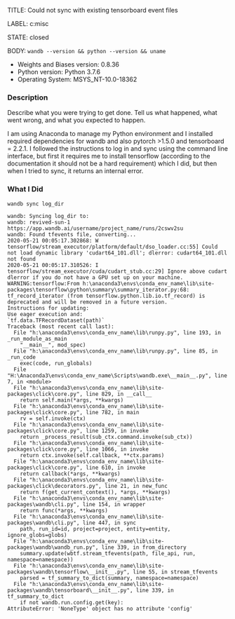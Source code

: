 TITLE:
Could not sync with existing tensorboard event files

LABEL:
c:misc

STATE:
closed

BODY:
`wandb --version && python --version && uname`

* Weights and Biases version: 0.8.36
* Python version: Python 3.7.6
* Operating System: MSYS_NT-10.0-18362

### Description

Describe what you were trying to get done.
Tell us what happened, what went wrong, and what you expected to happen.

I am using Anaconda to manage my Python environment and I installed required dependencies for wandb and also pytorch >1.5.0 and tensorboard = 2.2.1. I followed the instructions to log in and sync using the command line interface, but first it requires me to install tensorflow (according to the documentation it should not be a hard requirement) which I did, but then when I tried to sync, it returns an internal error.

### What I Did

```
wandb sync log_dir

wandb: Syncing log_dir to:
wandb: revived-sun-1 https://app.wandb.ai/username/project_name/runs/2cswv2su
wandb: Found tfevents file, converting...
2020-05-21 00:05:17.302868: W tensorflow/stream_executor/platform/default/dso_loader.cc:55] Could not load dynamic library 'cudart64_101.dll'; dlerror: cudart64_101.dll not found
2020-05-21 00:05:17.310526: I tensorflow/stream_executor/cuda/cudart_stub.cc:29] Ignore above cudart dlerror if you do not have a GPU set up on your machine.
WARNING:tensorflow:From h:\anaconda3\envs\conda_env_name\lib\site-packages\tensorflow\python\summary\summary_iterator.py:68: tf_record_iterator (from tensorflow.python.lib.io.tf_record) is deprecated and will be removed in a future version.
Instructions for updating:
Use eager execution and:
`tf.data.TFRecordDataset(path)`
Traceback (most recent call last):
  File "h:\anaconda3\envs\conda_env_name\lib\runpy.py", line 193, in _run_module_as_main
    "__main__", mod_spec)
  File "h:\anaconda3\envs\conda_env_name\lib\runpy.py", line 85, in _run_code
    exec(code, run_globals)
  File "H:\Anaconda3\envs\conda_env_name\Scripts\wandb.exe\__main__.py", line 7, in <module>
  File "h:\anaconda3\envs\conda_env_name\lib\site-packages\click\core.py", line 829, in __call__
    return self.main(*args, **kwargs)
  File "h:\anaconda3\envs\conda_env_name\lib\site-packages\click\core.py", line 782, in main
    rv = self.invoke(ctx)
  File "h:\anaconda3\envs\conda_env_name\lib\site-packages\click\core.py", line 1259, in invoke
    return _process_result(sub_ctx.command.invoke(sub_ctx))
  File "h:\anaconda3\envs\conda_env_name\lib\site-packages\click\core.py", line 1066, in invoke
    return ctx.invoke(self.callback, **ctx.params)
  File "h:\anaconda3\envs\conda_env_name\lib\site-packages\click\core.py", line 610, in invoke
    return callback(*args, **kwargs)
  File "h:\anaconda3\envs\conda_env_name\lib\site-packages\click\decorators.py", line 21, in new_func
    return f(get_current_context(), *args, **kwargs)
  File "h:\anaconda3\envs\conda_env_name\lib\site-packages\wandb\cli.py", line 154, in wrapper
    return func(*args, **kwargs)
  File "h:\anaconda3\envs\conda_env_name\lib\site-packages\wandb\cli.py", line 447, in sync
    path, run_id=id, project=project, entity=entity, ignore_globs=globs)
  File "h:\anaconda3\envs\conda_env_name\lib\site-packages\wandb\wandb_run.py", line 339, in from_directory
    summary.update(wbtf.stream_tfevents(path, file_api, run, namespace=namespace))
  File "h:\anaconda3\envs\conda_env_name\lib\site-packages\wandb\tensorflow\__init__.py", line 55, in stream_tfevents
    parsed = tf_summary_to_dict(summary, namespace=namespace)
  File "h:\anaconda3\envs\conda_env_name\lib\site-packages\wandb\tensorboard\__init__.py", line 339, in tf_summary_to_dict
    if not wandb.run.config.get(key):
AttributeError: 'NoneType' object has no attribute 'config'
```


